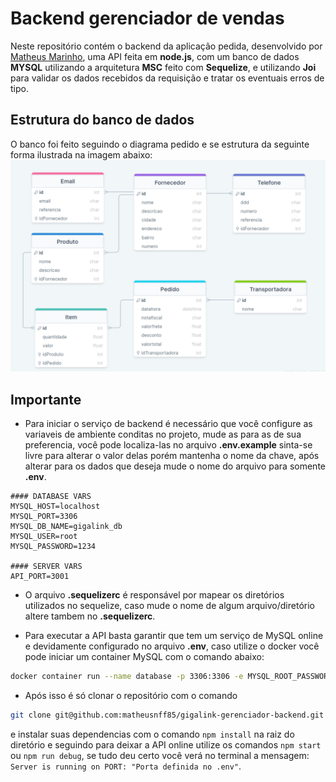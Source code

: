 # Backend gerenciador de vendas

Neste repositório contém o backend da aplicação pedida, desenvolvido por [Matheus Marinho](https://www.linkedin.com/in/matheus-marinhodsp/), uma API feita em **node.js**, com um banco de dados **MYSQL** utilizando a arquitetura **MSC** feito com **Sequelize**, e utilizando **Joi** para validar os dados recebidos da requisição e tratar os eventuais erros de tipo.


## Estrutura do banco de dados

O banco foi feito seguindo o diagrama pedido e se estrutura da seguinte forma ilustrada na imagem abaixo:
<img src="images/estrutura.png">

## Importante

- Para iniciar o serviço de backend é necessário que você configure as variaveis de ambiente conditas no projeto, mude as para as de sua preferencia, você pode localiza-las no arquivo **.env.example** sinta-se livre para alterar o valor delas porém mantenha o nome da chave, após alterar para os dados que deseja mude o nome do arquivo para somente **.env**.

```
#### DATABASE VARS
MYSQL_HOST=localhost
MYSQL_PORT=3306
MYSQL_DB_NAME=gigalink_db
MYSQL_USER=root
MYSQL_PASSWORD=1234

#### SERVER VARS
API_PORT=3001
```

- O arquivo **.sequelizerc** é responsável por mapear os diretórios utilizados no sequelize, caso mude o nome de algum arquivo/diretório altere tambem no **.sequelizerc**.

- Para executar a API basta garantir que tem um serviço de MySQL online e devidamente configurado no arquivo **.env**, caso utilize o docker você pode iniciar um container MySQL com o comando abaixo:
```bash
docker container run --name database -p 3306:3306 -e MYSQL_ROOT_PASSWORD=1234 -d mysql:5.7
```

- Após isso é só clonar o repositório com o comando 
```bash
git clone git@github.com:matheusnff85/gigalink-gerenciador-backend.git
```
e instalar suas dependencias com o comando `npm install` na raiz do diretório e seguindo para deixar a API online utilize os comandos `npm start` ou `npm run debug`, se tudo deu certo você verá no terminal a mensagem: `Server is running on PORT: "Porta definida no .env"`.